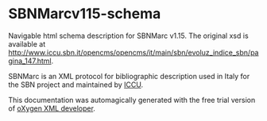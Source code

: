SBNMarcv115-schema
==================

Navigable html schema description for SBNMarc v1.15. The original xsd is available at http://www.iccu.sbn.it/opencms/opencms/it/main/sbn/evoluz_indice_sbn/pagina_147.html.

SBNMarc is an XML protocol for bibliographic description used in Italy for the SBN project and maintained by [ICCU](http://www.iccu.sbn.it/opencms/opencms/it/main/sbn/evoluz_indice_sbn/).

This documentation was automagically generated with the free trial version of [oXygen XML developer](http://www.oxygenxml.com/xml_developer.html).



